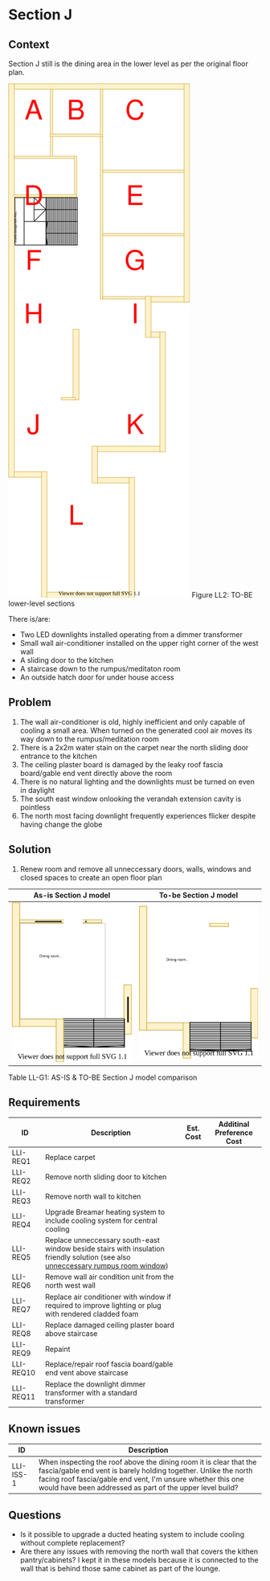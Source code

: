 # Section J

## Context
Section J still is the dining area in the lower level as per the original floor plan.

![TO-BE lower-level diagram](Lower-Level-TO-BE-sections.svg)
Figure LL2: TO-BE lower-level sections

There is/are:
* Two LED downlights installed operating from a dimmer transformer
* Small wall air-conditioner installed on the upper right corner of the west wall
* A sliding door to the kitchen 
* A staircase down to the rumpus/meditaton room
* An outside hatch door for under house access

## Problem
1. The wall air-conditioner is old, highly inefficient and only capable of cooling a small area. When turned on the generated cool air moves its way down to the rumpus/meditation room 
2. There is a 2x2m water stain on the carpet near the north sliding door entrance to the kitchen
3. The ceiling plaster board is damaged by the leaky roof fascia board/gable end vent directly above the room
4. There is no natural lighting and the downlights must be turned on even in daylight
5. The south east window onlooking the verandah extension cavity is pointless
6. The north most facing downlight frequently experiences flicker despite having change the globe

## Solution
1. Renew room and remove all unneccessary doors, walls, windows and closed spaces to create an open floor plan

|As-is Section J model| To-be Section J model|
|---|---|
|![AS-IS lower-level Section J diagram](Lower-Level-AS-IS-section-J.svg)|![TO-BE lower-level Section J diagram](Lower-Level-TO-BE-section-J.svg)|
Table LL-G1: AS-IS & TO-BE Section J model comparison

## Requirements
|ID|Description|Est. Cost|Additinal Preference Cost|
|---|---|---|--|
|LLI-REQ1|Replace carpet||
|LLI-REQ2|Remove north sliding door to kitchen||
|LLI-REQ3|Remove north wall to kitchen||
|LLI-REQ4|Upgrade Breamar heating system to include cooling system for central cooling||
|LLI-REQ5|Replace unneccessary south-east window beside stairs with insulation friendly solution (see also [unneccessary rumpus room window](./section-L-requirements.md))||
|LLI-REQ6|Remove wall air condition unit from the north west wall||
|LLI-REQ7|Replace air conditioner with window if required to improve lighting or plug with rendered cladded foam||
|LLI-REQ8|Replace damaged ceiling plaster board above staircase||
|LLI-REQ9|Repaint||
|LLI-REQ10|Replace/repair roof fascia board/gable end vent above staircase||
|LLI-REQ11|Replace the downlight dimmer transformer with a standard transformer||

## Known issues
|ID|Description|
|---|---|
|LLI-ISS-1|When inspecting the roof above the dining room it is clear that the fascia/gable end vent is barely holding together. Unlike the north facing roof fascia/gable end vent, I'm unsure whether this one would have been addressed as part of the upper level build?|

## Questions
* Is it possible to upgrade a ducted heating system to include cooling without complete replacement?
* Are there any issues with removing the north wall that covers the kithen pantry/cabinets? I kept it in these models because it is connected to the wall that is behind those same cabinet as part of the lounge.
